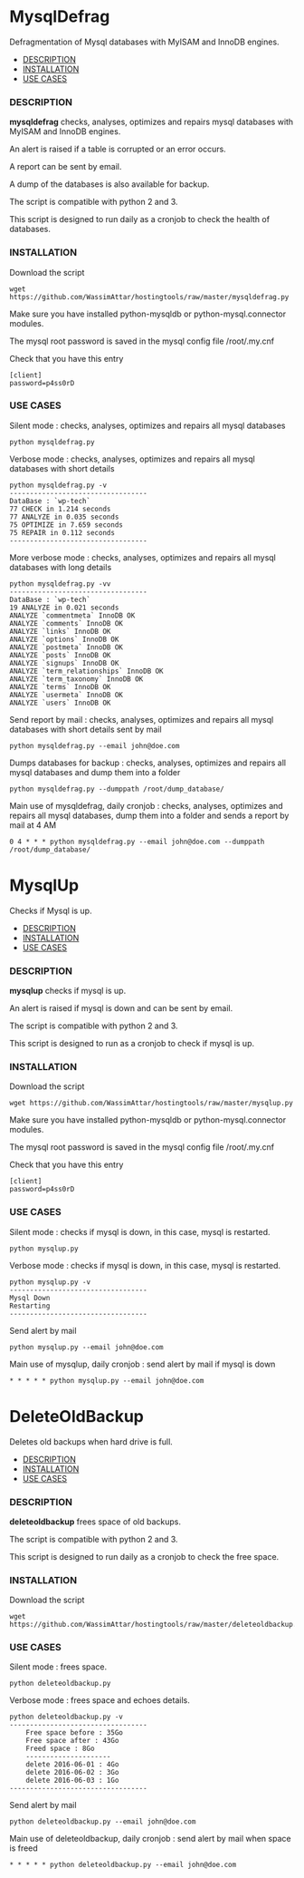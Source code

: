 # MysqlDefrag

Defragmentation of Mysql databases with MyISAM and InnoDB engines.

- [DESCRIPTION](#description)
- [INSTALLATION](#installation)
- [USE CASES](#use-cases)

### DESCRIPTION
**mysqldefrag** checks, analyses, optimizes and repairs mysql databases with MyISAM and InnoDB engines.

An alert is raised if a table is corrupted or an error occurs.

A report can be sent by email.

A dump of the databases is also available for backup.

The script is compatible with python 2 and 3.

This script is designed to run daily as a cronjob to check the health of databases.

### INSTALLATION
Download the script

    wget https://github.com/WassimAttar/hostingtools/raw/master/mysqldefrag.py

Make sure you have installed python-mysqldb or python-mysql.connector modules.

The mysql root password is saved in the mysql config file /root/.my.cnf

Check that you have this entry

    [client]
    password=p4ss0rD

### USE CASES
Silent mode : checks, analyses, optimizes and repairs all mysql databases

    python mysqldefrag.py

Verbose mode : checks, analyses, optimizes and repairs all mysql databases with short details

    python mysqldefrag.py -v
    ----------------------------------
    DataBase : `wp-tech`
    77 CHECK in 1.214 seconds
    77 ANALYZE in 0.035 seconds
    75 OPTIMIZE in 7.659 seconds
    75 REPAIR in 0.112 seconds
    ----------------------------------

More verbose mode : checks, analyses, optimizes and repairs all mysql databases with long details

    python mysqldefrag.py -vv
    ----------------------------------
    DataBase : `wp-tech`
    19 ANALYZE in 0.021 seconds
    ANALYZE `commentmeta` InnoDB OK
    ANALYZE `comments` InnoDB OK
    ANALYZE `links` InnoDB OK
    ANALYZE `options` InnoDB OK
    ANALYZE `postmeta` InnoDB OK
    ANALYZE `posts` InnoDB OK
    ANALYZE `signups` InnoDB OK
    ANALYZE `term_relationships` InnoDB OK
    ANALYZE `term_taxonomy` InnoDB OK
    ANALYZE `terms` InnoDB OK
    ANALYZE `usermeta` InnoDB OK
    ANALYZE `users` InnoDB OK

Send report by mail : checks, analyses, optimizes and repairs all mysql databases with short details sent by mail

    python mysqldefrag.py --email john@doe.com

Dumps databases for backup : checks, analyses, optimizes and repairs all mysql databases and dump them into a folder

    python mysqldefrag.py --dumppath /root/dump_database/

Main use of mysqldefrag, daily cronjob : checks, analyses, optimizes and repairs all mysql databases, dump them into a folder and sends a report by mail at 4 AM

    0 4 * * * python mysqldefrag.py --email john@doe.com --dumppath /root/dump_database/


# MysqlUp

Checks if Mysql is up.

- [DESCRIPTION](#description)
- [INSTALLATION](#installation)
- [USE CASES](#use-cases)

### DESCRIPTION
**mysqlup** checks if mysql is up.

An alert is raised if mysql is down and can be sent by email.

The script is compatible with python 2 and 3.

This script is designed to run as a cronjob to check if mysql is up.

### INSTALLATION
Download the script

    wget https://github.com/WassimAttar/hostingtools/raw/master/mysqlup.py

Make sure you have installed python-mysqldb or python-mysql.connector modules.

The mysql root password is saved in the mysql config file /root/.my.cnf

Check that you have this entry

    [client]
    password=p4ss0rD

### USE CASES
Silent mode : checks if mysql is down, in this case, mysql is restarted.

    python mysqlup.py

Verbose mode : checks if mysql is down, in this case, mysql is restarted.

    python mysqlup.py -v
    ----------------------------------
    Mysql Down
    Restarting
    ----------------------------------

Send alert by mail

    python mysqlup.py --email john@doe.com

Main use of mysqlup, daily cronjob : send alert by mail if mysql is down

    * * * * * python mysqlup.py --email john@doe.com

# DeleteOldBackup

Deletes old backups when hard drive is full.

- [DESCRIPTION](#description)
- [INSTALLATION](#installation)
- [USE CASES](#use-cases)

### DESCRIPTION
**deleteoldbackup** frees space of old backups.

The script is compatible with python 2 and 3.

This script is designed to run daily as a cronjob to check the free space.

### INSTALLATION
Download the script

    wget https://github.com/WassimAttar/hostingtools/raw/master/deleteoldbackup.py

### USE CASES
Silent mode : frees space.

    python deleteoldbackup.py

Verbose mode : frees space and echoes details.

    python deleteoldbackup.py -v
    ----------------------------------
		Free space before : 35Go
		Free space after : 43Go
		Freed space : 8Go
		---------------------
		delete 2016-06-01 : 4Go
		delete 2016-06-02 : 3Go
		delete 2016-06-03 : 1Go
    ----------------------------------

Send alert by mail

    python deleteoldbackup.py --email john@doe.com

Main use of deleteoldbackup, daily cronjob : send alert by mail when space is freed

    * * * * * python deleteoldbackup.py --email john@doe.com
